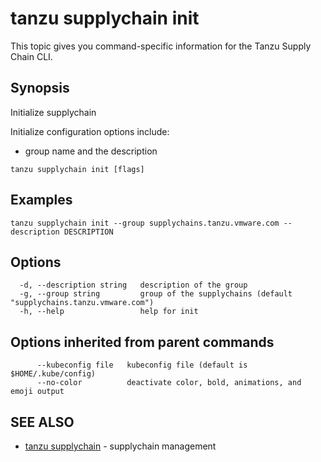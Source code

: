 # tanzu supplychain init

This topic gives you command-specific information for the Tanzu Supply Chain CLI.

## Synopsis

Initialize supplychain

Initialize configuration options include:

- group name and the description

```console
tanzu supplychain init [flags]
```

## Examples

```console
tanzu supplychain init --group supplychains.tanzu.vmware.com --description DESCRIPTION
```

## Options

```console
  -d, --description string   description of the group
  -g, --group string         group of the supplychains (default "supplychains.tanzu.vmware.com")
  -h, --help                 help for init
```

## Options inherited from parent commands

```console
      --kubeconfig file   kubeconfig file (default is $HOME/.kube/config)
      --no-color          deactivate color, bold, animations, and emoji output
```

## SEE ALSO

- [tanzu supplychain](tanzu_supplychain.hbs.md) - supplychain management